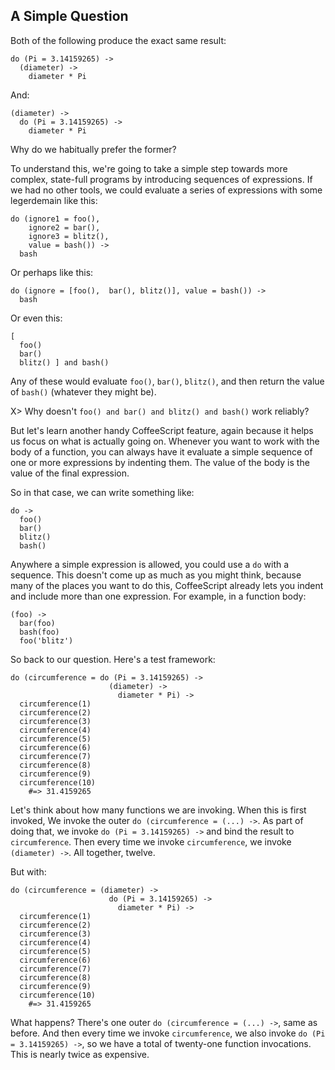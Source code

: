 
## A Simple Question

Both of the following produce the exact same result:

    do (Pi = 3.14159265) ->
      (diameter) ->
        diameter * Pi

And:

    (diameter) ->
      do (Pi = 3.14159265) ->
        diameter * Pi

Why do we habitually prefer the former?

To understand this, we're going to take a simple step towards more complex, state-full programs by introducing sequences of expressions. If we had no other tools, we could evaluate a series of expressions with some legerdemain like this:

    do (ignore1 = foo(),
        ignore2 = bar(),
        ignore3 = blitz(),
        value = bash()) ->
      bash

Or perhaps like this:

    do (ignore = [foo(),  bar(), blitz()], value = bash()) ->
      bash

Or even this:

    [
      foo()
      bar()
      blitz() ] and bash()

Any of these would evaluate `foo()`, `bar()`, `blitz()`, and then return the value of `bash()` (whatever they might be).

X> Why doesn't `foo() and bar() and blitz() and bash()` work reliably?

But let's learn another handy CoffeeScript feature, again because it helps us focus on what is actually going on. Whenever you want to work with the body of a function, you can always have it evaluate a simple sequence of one or more expressions by indenting them. The value of the body is the value of the final expression.

So in that case, we can write something like:

    do ->
      foo()
      bar()
      blitz()
      bash()

Anywhere a simple expression is allowed, you could use a `do` with a sequence. This doesn't come up as much as you might think, because many of the places you want to do this, CoffeeScript already lets you indent and include more than one expression. For example, in a function body:

    (foo) ->
      bar(foo)
      bash(foo)
      foo('blitz')

So back to our question. Here's a test framework:

    do (circumference = do (Pi = 3.14159265) ->
                          (diameter) ->
                            diameter * Pi) ->
      circumference(1)
      circumference(2)
      circumference(3)
      circumference(4)
      circumference(5)
      circumference(6)
      circumference(7)
      circumference(8)
      circumference(9)
      circumference(10)
        #=> 31.4159265

Let's think about how many functions we are invoking. When this is first invoked, We invoke the outer `do (circumference = (...) ->`. As part of doing that, we invoke `do (Pi = 3.14159265) ->` and bind the result to `circumference`. Then every time we invoke `circumference`, we invoke `(diameter) ->`. All together, twelve.

But with:

    do (circumference = (diameter) ->
                          do (Pi = 3.14159265) ->
                            diameter * Pi) ->
      circumference(1)
      circumference(2)
      circumference(3)
      circumference(4)
      circumference(5)
      circumference(6)
      circumference(7)
      circumference(8)
      circumference(9)
      circumference(10)
        #=> 31.4159265

What happens? There's one outer `do (circumference = (...) ->`, same as before. And then every time we invoke `circumference`, we also invoke `do (Pi = 3.14159265) ->`, so we have a total of twenty-one function invocations. This is nearly twice as expensive.